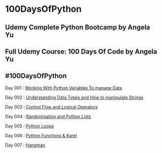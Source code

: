 # 100DaysOfPython
## Udemy Complete Python Bootcamp by Angela Yu
## Full Udemy Course: 100 Days Of Code by Angela Yu
## #100DaysOfPython
Day 001 : [ Working With Python Variables To manage Data ](https://github.com/pseudovicky/100DaysOfPython/tree/main/Day%20001%20-%20Beginner%20-%20Working%20With%20Variables%20In%20Python%20to%20Manage%20Data)

Day 002 : [ Understanding Data Types and How to manipulate Strings ](https://github.com/pseudovicky/100DaysOfPython/tree/main/Day%20002%20-%20Beginner%20-%20Understanding%20Data%20Types%20and%20How%20to%20manipulate%20Strings)

Day 003 : [ Control Flow and Logical Operators ](https://github.com/pseudovicky/100DaysOfPython/tree/main/Day%20003%20-%20Beginner%20-%20Control%20Flow%20and%20Logical%20Operators)

Day 004 : [ Randomisation and Python Lists ](https://github.com/pseudovicky/100DaysOfPython/tree/main/Day%20004%20-%20Beginner%20-%20Randomisation%20and%20python%20Lists)

Day 005 : [ Python Loops ](https://github.com/pseudovicky/100DaysOfPython/tree/main/Day%20005%20-%20Beginner%20-%20Python%20Loops)

Day 006 : [ Python Functions & Karel ](https://github.com/pseudovicky/100DaysOfPython/tree/main/Day%20006%20-%20Beginner%20-%20Python%20Functions%20%26%20Karel)

Day 007 : [ Hangman ](https://github.com/pseudovicky/100DaysOfPython/tree/main/Day%20007%20-%20Beginner%20-%20Hangman)

